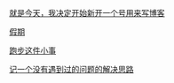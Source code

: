 [就是今天，我决定开始新开一个号用来写博客](/first_blog)

[假期](/blogs/vacation)

[跑步这件小事](/blogs/running)

[记一个没有遇到过的问题的解决思路](/blogs/20201014)

